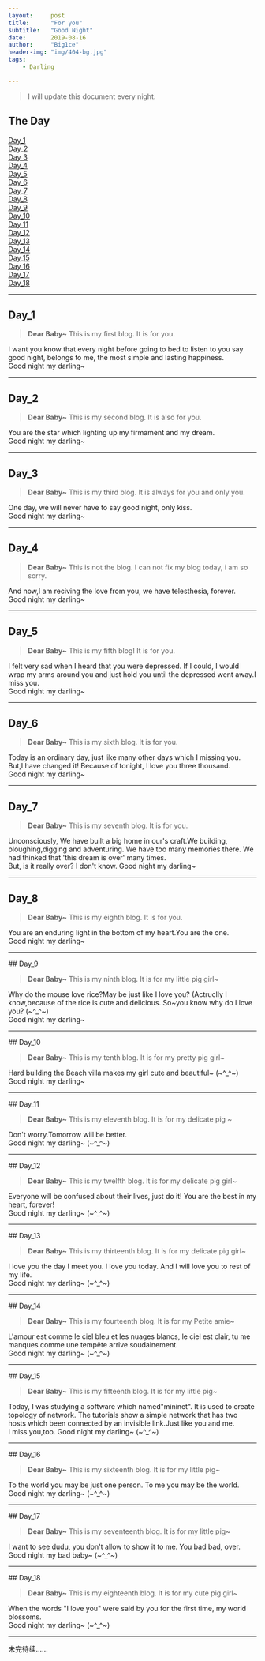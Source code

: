 ```yaml
---
layout:     post
title:      "For you"
subtitle:   "Good Night"
date:       2019-08-16
author:     "Big1ce"
header-img: "img/404-bg.jpg"
tags:
    - Darling

---
```


> I will update this document every night.


## The Day

[Day_1](#Day_1)<br>
[Day_2](#Day_2)<br>
[Day_3](#Day_3)<br>
[Day_4](#Day_4)<br>
[Day_5](#Day_5)<br>
[Day_6](#Day_6)<br>
[Day_7](#Day_7)<br>
[Day_8](#Day_8)<br>
[Day_9](#Day_9)<br>
[Day_10](#Day_10)<br>
[Day_11](#Day_11)<br>
[Day_12](#Day_12)<br>
[Day_13](#Day_13)<br>
[Day_14](#Day_14)<br>
[Day_15](#Day_15)<br>
[Day_16](#Day_16)<br>
[Day_17](#Day_17)<br>
[Day_18](#Day_18)<br>


---
<p id = "Day_1"></p>

## Day_1


> **Dear Baby~** This is my first blog. It is for you. 


I want you know that every night before going to bed to listen to you say good night, belongs to me, the most simple and lasting happiness.<br> Good night my darling~

---
<p id = "Day_2"></p>

## Day_2


> **Dear Baby~** This is my second blog. It is also for you.


You are the star which lighting up my firmament and my dream. <br>Good night my darling~

---
<p id = "Day_3"></p>

## Day_3


> **Dear Baby~** This is my third blog. It is always for you and only you.


One day, we will never have to say good night, only kiss. <br>Good night my darling~

---
<p id = "Day_4"></p>

## Day_4


> **Dear Baby~** This is not the blog. I can not fix my blog today, i am so sorry.


And now,I am reciving the love from you, we have telesthesia, forever. <br>Good night my darling~

---
<p id = "Day_5"></p>

## Day_5


> **Dear Baby~** This is my fifth blog! It is for you.


I felt very sad when I heard that you were depressed. If I could, I would wrap my arms around you and just hold you until the depressed went away.I miss you. <br>Good night my darling~

---
<p id = "Day_6"></p>

## Day_6


> **Dear Baby~** This is my sixth blog. It is for you.


Today is an ordinary day, just like many other days which I missing you. <br>
But,I have changed it! Because of tonight, I love you three thousand. <br>Good night my darling~

---
<p id = "Day_7"></p>

## Day_7


> **Dear Baby~** This is my seventh blog. It is for you.


Unconsciously, We have built a big home in our's craft.We building, ploughing,digging and adventuring. We have too many memories there. We had thinked that 'this dream is over' many times. <br>But, is it really over? I don't know. Good night my darling~

---
<p id = "Day_8"></p>

## Day_8


> **Dear Baby~** This is my eighth blog. It is for you.


You are an enduring light in the bottom of my heart.You are the one. <br>Good night my darling~

---
<p id = "Day_9"></p>
## Day_9


> **Dear Baby~** This is my ninth blog. It is for my little pig girl~


Why do the mouse love rice?May be just like I love you? 
(Actruclly I know,because of the rice is cute and delicious. So~you know why do I love you? (~^_^~) <br>Good night my darling~

---
<p id = "Day_10"></p>
## Day_10


> **Dear Baby~** This is my tenth blog. It is for my pretty pig girl~


Hard building the Beach villa makes my girl cute and beautiful~ (~^_^~) <br>Good night my darling~

---
<p id = "Day_11"></p>
## Day_11


> **Dear Baby~** This is my eleventh blog. It is for my delicate pig ~


Don't worry.Tomorrow will be better. <br>Good night my darling~ (~^_^~)

---
<p id = "Day_12"></p>
## Day_12


> **Dear Baby~** This is my twelfth blog. It is for my delicate pig girl~


Everyone will be confused about their lives, just do it! You are the best in my heart, forever! <br>Good night my darling~ (~^_^~)

---
<p id = "Day_13"></p>
## Day_13


> **Dear Baby~** This is my thirteenth blog. It is for my delicate pig girl~


I love you the day I meet you. I love you today. And I will love you to rest of my life. <br>Good night my darling~ (~^_^~)

---
<p id = "Day_14"></p>
## Day_14


> **Dear Baby~** This is my fourteenth blog. It is for my Petite amie~


L'amour est comme le ciel bleu et les nuages blancs, le ciel est clair, tu me manques comme une tempête arrive soudainement. <br>Good night my darling~ (~^_^~)

---
<p id = "Day_15"></p>
## Day_15


> **Dear Baby~** This is my fifteenth blog. It is for my little pig~


Today, I was studying a software which named"mininet". It is used to create topology of network. The tutorials show a simple network that has two hosts which been connected by an invisible link.Just like you and me. <br>
I miss you,too. Good night my darling~ (~^_^~)

---
<p id = "Day_16"></p>
## Day_16


> **Dear Baby~** This is my sixteenth blog. It is for my little pig~


To the world you may be just one person. To me you may be the world.
<br>Good night my darling~ (~^_^~)

---
<p id = "Day_17"></p>
## Day_17


> **Dear Baby~** This is my seventeenth blog. It is for my little pig~


I want to see dudu, you don't allow to show it to me. You bad bad, over.
<br>Good night my bad baby~ (~^_^~)

---
<p id = "Day_18"></p>
## Day_18


> **Dear Baby~** This is my eighteenth blog. It is for my cute pig girl~


When the words "I love you" were said by you for the first time, my world blossoms.
<br>Good night my darling~ (~^_^~)

---






未完待续......
